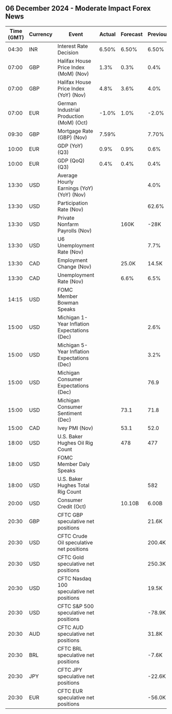 ## 06 December 2024 - Moderate Impact Forex News

| Time (GMT) | Currency | Event | Actual | Forecast | Previous |
|------|----------|-------|--------|----------|----------|
| 04:30 | INR | Interest Rate Decision | 6.50% | 6.50% | 6.50% |
| 07:00 | GBP | Halifax House Price Index (MoM) (Nov) | 1.3% | 0.3% | 0.4% |
| 07:00 | GBP | Halifax House Price Index (YoY) (Nov) | 4.8% | 3.6% | 4.0% |
| 07:00 | EUR | German Industrial Production (MoM) (Oct) | -1.0% | 1.0% | -2.0% |
| 09:30 | GBP | Mortgage Rate (GBP) (Nov) | 7.59% |  | 7.70% |
| 10:00 | EUR | GDP (YoY) (Q3) | 0.9% | 0.9% | 0.6% |
| 10:00 | EUR | GDP (QoQ) (Q3) | 0.4% | 0.4% | 0.4% |
| 13:30 | USD | Average Hourly Earnings (YoY) (YoY) (Nov) |  |  | 4.0% |
| 13:30 | USD | Participation Rate (Nov) |  |  | 62.6% |
| 13:30 | USD | Private Nonfarm Payrolls (Nov) |  | 160K | -28K |
| 13:30 | USD | U6 Unemployment Rate (Nov) |  |  | 7.7% |
| 13:30 | CAD | Employment Change (Nov) |  | 25.0K | 14.5K |
| 13:30 | CAD | Unemployment Rate (Nov) |  | 6.6% | 6.5% |
| 14:15 | USD | FOMC Member Bowman Speaks |  |  |  |
| 15:00 | USD | Michigan 1-Year Inflation Expectations (Dec) |  |  | 2.6% |
| 15:00 | USD | Michigan 5-Year Inflation Expectations (Dec) |  |  | 3.2% |
| 15:00 | USD | Michigan Consumer Expectations (Dec) |  |  | 76.9 |
| 15:00 | USD | Michigan Consumer Sentiment (Dec) |  | 73.1 | 71.8 |
| 15:00 | CAD | Ivey PMI (Nov) |  | 53.1 | 52.0 |
| 18:00 | USD | U.S. Baker Hughes Oil Rig Count |  | 478 | 477 |
| 18:00 | USD | FOMC Member Daly Speaks |  |  |  |
| 18:00 | USD | U.S. Baker Hughes Total Rig Count |  |  | 582 |
| 20:00 | USD | Consumer Credit (Oct) |  | 10.10B | 6.00B |
| 20:30 | GBP | CFTC GBP speculative net positions |  |  | 21.6K |
| 20:30 | USD | CFTC Crude Oil speculative net positions |  |  | 200.4K |
| 20:30 | USD | CFTC Gold speculative net positions |  |  | 250.3K |
| 20:30 | USD | CFTC Nasdaq 100 speculative net positions |  |  | 19.5K |
| 20:30 | USD | CFTC S&P 500 speculative net positions |  |  | -78.9K |
| 20:30 | AUD | CFTC AUD speculative net positions |  |  | 31.8K |
| 20:30 | BRL | CFTC BRL speculative net positions |  |  | -7.6K |
| 20:30 | JPY | CFTC JPY speculative net positions |  |  | -22.6K |
| 20:30 | EUR | CFTC EUR speculative net positions |  |  | -56.0K |
